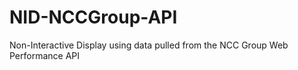 NID-NCCGroup-API
================

Non-Interactive Display using data pulled from the NCC Group Web Performance API
